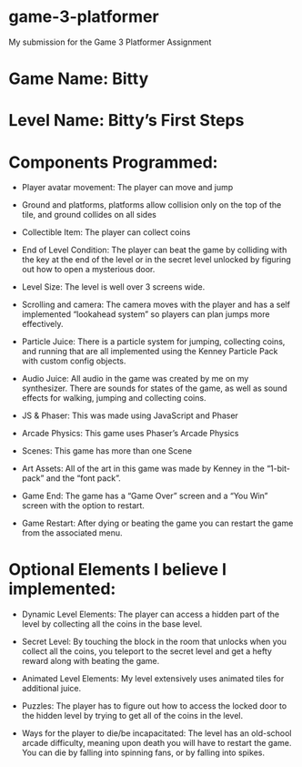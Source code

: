 # game-3-platformer
My submission for the Game 3 Platformer Assignment
# Game Name: Bitty
# Level Name: Bitty’s First Steps

# Components Programmed:
* Player avatar movement: The player can move and jump

* Ground and platforms, platforms allow collision only on the top of the tile, and ground collides on all sides

* Collectible Item: The player can collect coins

* End of Level Condition: The player can beat the game by colliding with the key at the end of the level or in the secret level unlocked by figuring out how to open a mysterious door.

* Level Size: The level is well over 3 screens wide.

* Scrolling and camera: The camera moves with the player and has a self implemented “lookahead system” so players can plan jumps more effectively.

* Particle Juice: There is a particle system for jumping, collecting coins, and running that are all implemented using the Kenney Particle Pack with custom config objects.

* Audio Juice: All audio in the game was created by me on my synthesizer. There are sounds for states of the game, as well as sound effects for walking, jumping and collecting coins.

* JS & Phaser: This was made using JavaScript and Phaser

* Arcade Physics: This game uses Phaser’s Arcade Physics

* Scenes: This game has more than one Scene

* Art Assets: All of the art in this game was made by Kenney in the “1-bit-pack” and the “font pack”. 

* Game End: The game has a “Game Over” screen and a “You Win” screen with the option to restart.

* Game Restart: After dying or beating the game you can restart the game from the associated menu.

# Optional Elements I believe I implemented:
* Dynamic Level Elements: The player can access a hidden part of the level by collecting all the coins in the base level.

* Secret Level: By touching the block in the room that unlocks when you collect all the coins, you teleport to the secret level and get a hefty reward along with beating the game.

* Animated Level Elements: My level extensively uses animated tiles for additional juice.

* Puzzles: The player has to figure out how to access the locked door to the hidden level by trying to get all of the coins in the level.

* Ways for the player to die/be incapacitated: The level has an old-school arcade difficulty, meaning upon death you will have to restart the game. You can die by falling into spinning fans, or by falling into spikes.
